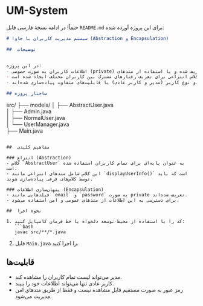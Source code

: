 # UM-System
حتماً! در ادامه نسخهٔ فارسی فایل `README.md` برای این پروژه آورده شده:

```markdown
# سیستم مدیریت کاربران با جاوا (Abstraction و Encapsulation)

##  توضیحات


در این پروژه:
- اطلاعات کاربران به صورت خصوصی (private) تعریف شده و با استفاده از متدهای getter/setter کنترل می‌شود.
- یک کلاس انتزاعی برای تعریف رفتارهای مشترک بین کاربران مختلف ایجاد شده است.
- دو نوع کاربر (مدیر و کاربر عادی) با قابلیت‌های متفاوت پیاده‌سازی شده‌اند.

## ساختار پروژه

```
src/
├── models/
│   ├── AbstractUser.java     
│   ├── Admin.java            
│   ├── NormalUser.java       
│   └── UserManager.java     
├── Main.java               
```

##  مفاهیم کلیدی

### انتزاع (Abstraction)
- کلاس `AbstractUser` به عنوان پایه‌ای برای تمام کاربران استفاده شده است.
- این کلاس شامل متدهای انتزاعی مانند `displayUserInfo()` است که باید توسط کلاس‌های فرعی پیاده‌سازی شوند.

### پنهان‌سازی اطلاعات (Encapsulation)
- فیلدهایی مانند `email` و `password` به صورت private تعریف شده‌اند.
- برای دسترسی به این اطلاعات از متدهای عمومی و امن استفاده می‌شود.

##  نحوه اجرا

1. کد را با استفاده از محیط توسعه دلخواه یا خط فرمان کامپایل کنید:
   ```bash
   javac src/**/*.java
   ```
2. فایل `Main.java` را اجرا کنید.

##  قابلیت‌ها

- مدیر می‌تواند لیست تمام کاربران را مشاهده کند.
- کاربر عادی تنها می‌تواند اطلاعات خود را ببیند.
- رمز عبور به صورت مستقیم قابل مشاهده نیست و فقط از طریق متدهای امن مدیریت می‌شود.


```
